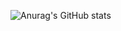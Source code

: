 ![Anurag's GitHub stats](https://github-readme-stats.vercel.app/api?username=CokeLau&show_icons=true&locale=cn)

